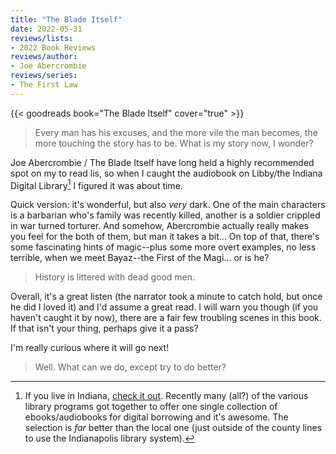 ```yaml
---
title: "The Blade Itself"
date: 2022-05-31
reviews/lists:
- 2022 Book Reviews
reviews/author:
- Joe Abercrombie
reviews/series:
- The First Law
---
```

{{< goodreads book="The Blade Itself" cover="true" >}}

> Every man has his excuses, and the more vile the man becomes, the more touching the story has to be. What is my story now, I wonder?

Joe Abercrombie / The Blade Itself have long held a highly recommended spot on my to read lis, so when I caught the audiobook on Libby/the Indiana Digital Library[^idl] I figured it was about time. 

Quick version: it's wonderful, but also *very* dark. One of the main characters is a barbarian who's family was recently killed, another is a soldier crippled in war turned torturer. And somehow, Abercrombie actually really makes you feel for the both of them, but man it takes a bit... On top of that, there's some fascinating hints of magic--plus some more overt examples, no less terrible, when we meet Bayaz--the First of the Magi... or is he? 

<!--more-->

> History is littered with dead good men.

Overall, it's a great listen (the narrator took a minute to catch hold, but once he did I loved it) and I'd assume a great read. I will warn you though (if you haven't caught it by now), there are a fair few troubling scenes in this book. If that isn't your thing, perhaps give it a pass? 

I'm really curious where it will go next!

> Well. What can we do, except try to do better?

[^idl]: If you live in Indiana, [check it out](https://www.in.gov/library/services-for-libraries/indiana-digital-library/). Recently many (all?) of the various library programs got together to offer one single collection of ebooks/audiobooks for digital borrowing and it's awesome. The selection is *far* better than the local one (just outside of the county lines to use the Indianapolis library system). 